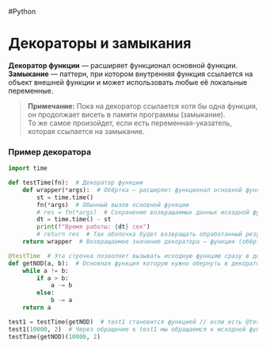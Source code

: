 #Python

# Декораторы и замыкания

**Декоратор функции** — расширяет функционал основной функции.
**Замыкание** — паттерн, при котором внутренняя функция ссылается на объект внешней функции и может использовать любые её локальные переменные.

> **Примечание:** Пока на декоратор ссылается хотя бы одна функция, он продолжает висеть в памяти программы (замыкание).  
> То же самое произойдет, если есть переменная-указатель, которая ссылается на замыкание.

### Пример декоратора
```python
import time

def testTime(fn):  # Декоратор функции
    def wrapper(*args):  # Обёртка — расширяет функционал основной функции, вызываемой через fn
        st = time.time()
        fn(*args)  # Обычный вызов основной функции
        # res = fn(*args)  # Сохранение возвращаемых данных исходной функции
        dt = time.time() - st
        print(f"Время работы: {dt} сек")
        # return res  # Так оболочка будет возвращать обработанный результат работы исходной функции
    return wrapper  # Возвращаемое значение декоратора — функция (обёртка), внутри которой находится основная функция

@testTime  # Эта строчка позволяет вызывать исходную функцию сразу в декораторе (замыкание)
def getNOD(a, b):  # Основная функция которую нужно обернуть в декоратор
    while a != b:
        if a > b:
            a -= b
        else:
            b -= a
    return a

test1 = testTime(getNOD)  # test1 становится функцией // если есть @testTime, то достаточно просто вызвать getNOD
test1(10000, 2)  # Через обращение к test1 мы обращаемся к исходной функции в обёртке
testTime(getNOD)(10000, 2)

```
